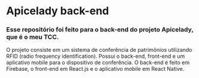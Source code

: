 # Apicelady back-end

### Esse repositório foi feito para o back-end do projeto Apicelady, que é o meu TCC.

O projeto consiste em um sistema de conferência de patrimônios utilizando RFID (radio frequency identification). Possui o back-end, front-end e um aplicativo mobile para o dispositivo de conferência. O back-end é feito em Firebase, o front-end em React.js e o aplicativo mobile em React Native.

